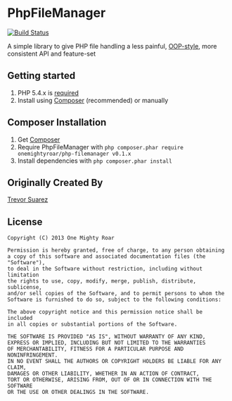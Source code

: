 # PhpFileManager

[![Build Status](https://travis-ci.org/onemightyroar/php-filemanager.png?branch=master)](https://travis-ci.org/onemightyroar/php-filemanager)

A simple library to give PHP file handling a less painful, [OOP-style][oop], more consistent API and feature-set

## Getting started

1. PHP 5.4.x is [required][php54-required]
2. Install using [Composer](#composer-installation) (recommended) or manually

## Composer Installation

1. Get [Composer](http://getcomposer.org/)
2. Require PhpFileManager with `php composer.phar require onemightyroar/php-filemanager v0.1.x`
3. Install dependencies with `php composer.phar install`

## Originally Created By

[Trevor Suarez](https://github.com/Rican7)

## License

	Copyright (C) 2013 One Mighty Roar

	Permission is hereby granted, free of charge, to any person obtaining
	a copy of this software and associated documentation files (the "Software"),
	to deal in the Software without restriction, including without limitation
	the rights to use, copy, modify, merge, publish, distribute, sublicense,
	and/or sell copies of the Software, and to permit persons to whom the 
	Software is furnished to do so, subject to the following conditions:

	The above copyright notice and this permission notice shall be included
	in all copies or substantial portions of the Software.

	THE SOFTWARE IS PROVIDED "AS IS", WITHOUT WARRANTY OF ANY KIND,
	EXPRESS OR IMPLIED, INCLUDING BUT NOT LIMITED TO THE WARRANTIES
	OF MERCHANTABILITY, FITNESS FOR A PARTICULAR PURPOSE AND NONINFRINGEMENT.
	IN NO EVENT SHALL THE AUTHORS OR COPYRIGHT HOLDERS BE LIABLE FOR ANY CLAIM,
	DAMAGES OR OTHER LIABILITY, WHETHER IN AN ACTION OF CONTRACT,
	TORT OR OTHERWISE, ARISING FROM, OUT OF OR IN CONNECTION WITH THE SOFTWARE
	OR THE USE OR OTHER DEALINGS IN THE SOFTWARE.


 [oop]: http://www.php.net/manual/en/oop5.intro.php
 [php54-required]: https://github.com/onemightyroar/php-filemanager/pull/1
